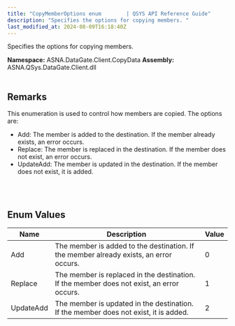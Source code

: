 ```yaml
---
title: "CopyMemberOptions enum        | QSYS API Reference Guide"
description: "Specifies the options for copying members. "
last_modified_at: 2024-08-09T16:18:40Z
---
```


Specifies the options for copying members.

**Namespace:** ASNA.DataGate.Client.CopyData
**Assembly:** ASNA.QSys.DataGate.Client.dll
<br>
<br>

## Remarks
This enumeration is used to control how members are copied.
The options are:
- Add: The member is added to the destination. If the member already exists, an error occurs.
- Replace: The member is replaced in the destination. If the member does not exist, an error occurs.
- UpdateAdd: The member is updated in the destination. If the member does not exist, it is added.

<br>
<br>

## Enum Values

| Name | Description | Value
| --- | --- | --- 
| Add | The member is added to the destination. If the member already exists, an error occurs. | 0 |
| Replace | The member is replaced in the destination. If the member does not exist, an error occurs. | 1 |
| UpdateAdd | The member is updated in the destination. If the member does not exist, it is added. | 2 |
